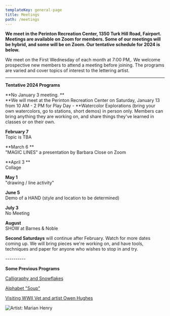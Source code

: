```yaml
---
templateKey: general-page
title: Meetings
path: /meetings
---
```

**We meet in the Perinton Recreation Center, 1350 Turk Hill Road, Fairport. Meetings are available on Zoom for members. Some of our meetings will be hybrid, and some will be on Zoom. Our tentative schedule for 2024 is below.**

We meet on the First Wednesday of each month at 7:00 PM,. We welcome prospective new members to attend a meeting before joining. The programs are varied and cover topics of interest to the lettering artist. 

- - -

**Tentative 2024 Programs**

**No January 3 meeting. **\
**We will meet at the Perinton Recreation Center on Saturday, January 13 from 10 AM - 2 PM for Play Day - **Watercolor Explorations (bring your own watercolors, go to stations, short demos)  in person only.  Members can bring anything they are working on, and share things they've learned in classes or on their own. 

**February 7**\
Topic is TBA

**March 6 ** \
"MAGIC LINES"  a presentation by Barbara Close on Zoom 

**April 3 **\
Collage

**May 1** \
"drawing / line activity"  

**June 5**\
Demo of a HAND  (style and location to be determined)

**July 3** \
No Meeting

**August**\
SHOW at Barnes & Noble

**Second Saturdays** will continue after February. Watch for more dates coming up. We will bring pieces we're working on, and have tools, techniques and paper for anyone who wishes to stop in and try.

\----------

**Some Previous Programs**

[Calligraphy and Snowflakes](../february-meeting) 

[Alphabet "Soup"](../march-meeting)

[Visiting WWII Vet and artist Owen Hughes](../april-meeting)  

![Artist: Marian Henry](/img/marianh_resistentialism.jpg)
